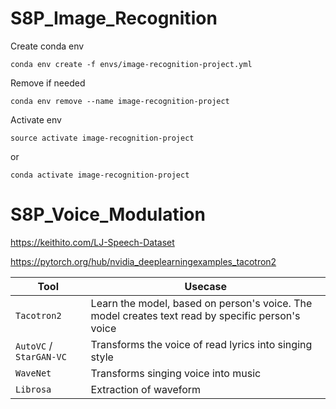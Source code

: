 # S8P_Image_Recognition

Create conda env
```
conda env create -f envs/image-recognition-project.yml
```
Remove if needed
```
conda env remove --name image-recognition-project
```
Activate env
```
source activate image-recognition-project
```
or
```
conda activate image-recognition-project
```

# S8P_Voice_Modulation

https://keithito.com/LJ-Speech-Dataset

https://pytorch.org/hub/nvidia_deeplearningexamples_tacotron2

| Tool | Usecase |
| --- | --- |
| `Tacotron2` | Learn the model, based on person's voice. The model creates text read by specific person's voice |
| `AutoVC` / `StarGAN-VC` | Transforms the voice of read lyrics into singing style |
| `WaveNet` | Transforms singing voice into music |
| `Librosa` | Extraction of waveform |
